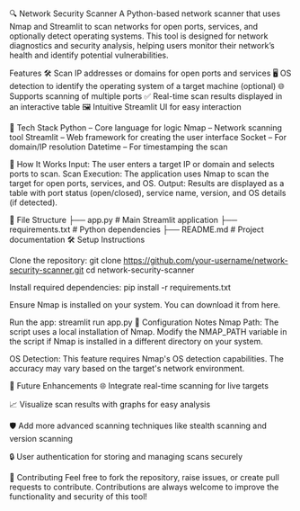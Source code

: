 🔍 Network Security Scanner
A Python-based network scanner that uses Nmap and Streamlit to scan networks for open ports, services, and optionally detect operating systems. This tool is designed for network diagnostics and security analysis, helping users monitor their network’s health and identify potential vulnerabilities.

 Features
🛠️ Scan IP addresses or domains for open ports and services
🖥️ OS detection to identify the operating system of a target machine (optional)
🌐 Supports scanning of multiple ports
✅ Real-time scan results displayed in an interactive table
🖼️ Intuitive Streamlit UI for easy interaction

🧠 Tech Stack
Python – Core language for logic
Nmap – Network scanning tool
Streamlit – Web framework for creating the user interface
Socket – For domain/IP resolution
Datetime – For timestamping the scan

🚀 How It Works
Input: The user enters a target IP or domain and selects ports to scan.
Scan Execution: The application uses Nmap to scan the target for open ports, services, and OS.
Output: Results are displayed as a table with port status (open/closed), service name, version, and OS details (if detected).

📂 File Structure
├── app.py                # Main Streamlit application
├── requirements.txt      # Python dependencies
├── README.md             # Project documentation
🛠️ Setup Instructions

Clone the repository:
git clone https://github.com/your-username/network-security-scanner.git
cd network-security-scanner

Install required dependencies:
pip install -r requirements.txt

Ensure Nmap is installed on your system. You can download it from here.

Run the app:
streamlit run app.py
📜 Configuration Notes
Nmap Path: The script uses a local installation of Nmap. Modify the NMAP_PATH variable in the script if Nmap is installed in a different directory on your system.

OS Detection: This feature requires Nmap's OS detection capabilities. The accuracy may vary based on the target's network environment.

🔮 Future Enhancements
🌐 Integrate real-time scanning for live targets

📈 Visualize scan results with graphs for easy analysis

🛡️ Add more advanced scanning techniques like stealth scanning and version scanning

🔒 User authentication for storing and managing scans securely

🤝 Contributing
Feel free to fork the repository, raise issues, or create pull requests to contribute. Contributions are always welcome to improve the functionality and security of this tool!

